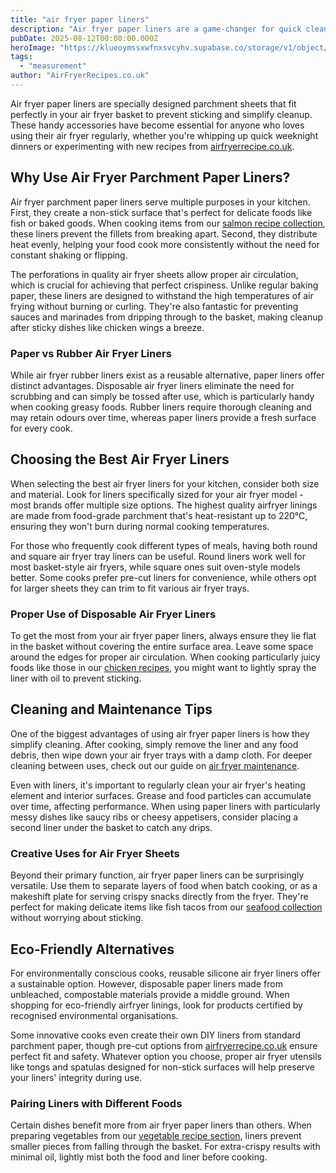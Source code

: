 ```yaml
---
title: "air fryer paper liners"
description: "Air fryer paper liners are a game-changer for quick cleanups and even cooking. These disposable sheets fit snugly in your air fryer basket, preventing food from sticking. Whether you're cooking salmon or veggies, they're a must-have for any air fryer enthusiast."
pubDate: 2025-08-12T00:00:00.000Z
heroImage: "https://klueoymssxwfnxsvcyhv.supabase.co/storage/v1/object/public/md/air-fryer-paper-liners-a2006543.png"
tags:
  - "measurement"
author: "AirFryerRecipes.co.uk"
---
```


<p id="">Air fryer paper liners are specially designed parchment sheets that fit perfectly in your air fryer basket to prevent sticking and simplify cleanup. These handy accessories have become essential for anyone who loves using their air fryer regularly, whether you're whipping up quick weeknight dinners or experimenting with new recipes from <a href="https://www.airfryerrecipe.co.uk/recipes" id="">airfryerrecipe.co.uk</a>.</p><h2 id="">Why Use Air Fryer Parchment Paper Liners?</h2><p id="">Air fryer parchment paper liners serve multiple purposes in your kitchen. First, they create a non-stick surface that's perfect for delicate foods like fish or baked goods. When cooking items from our <a href="https://www.airfryerrecipe.co.uk/recipe-category/salmon" id="">salmon recipe collection</a>, these liners prevent the fillets from breaking apart. Second, they distribute heat evenly, helping your food cook more consistently without the need for constant shaking or flipping.</p><p id="">The perforations in quality air fryer sheets allow proper air circulation, which is crucial for achieving that perfect crispiness. Unlike regular baking paper, these liners are designed to withstand the high temperatures of air frying without burning or curling. They're also fantastic for preventing sauces and marinades from dripping through to the basket, making cleanup after sticky dishes like chicken wings a breeze.</p><h3 id="">Paper vs Rubber Air Fryer Liners</h3><p id="">While air fryer rubber liners exist as a reusable alternative, paper liners offer distinct advantages. Disposable air fryer liners eliminate the need for scrubbing and can simply be tossed after use, which is particularly handy when cooking greasy foods. Rubber liners require thorough cleaning and may retain odours over time, whereas paper liners provide a fresh surface for every cook.</p><h2 id="">Choosing the Best Air Fryer Liners</h2><p id="">When selecting the best air fryer liners for your kitchen, consider both size and material. Look for liners specifically sized for your air fryer model - most brands offer multiple size options. The highest quality airfryer linings are made from food-grade parchment that's heat-resistant up to 220°C, ensuring they won't burn during normal cooking temperatures.</p><p id="">For those who frequently cook different types of meals, having both round and square air fryer tray liners can be useful. Round liners work well for most basket-style air fryers, while square ones suit oven-style models better. Some cooks prefer pre-cut liners for convenience, while others opt for larger sheets they can trim to fit various air fryer trays.</p><h3 id="">Proper Use of Disposable Air Fryer Liners</h3><p id="">To get the most from your air fryer paper liners, always ensure they lie flat in the basket without covering the entire surface area. Leave some space around the edges for proper air circulation. When cooking particularly juicy foods like those in our <a href="https://www.airfryerrecipe.co.uk/recipe-category/chicken" id="">chicken recipes</a>, you might want to lightly spray the liner with oil to prevent sticking.</p><h2 id="">Cleaning and Maintenance Tips</h2><p id="">One of the biggest advantages of using air fryer paper liners is how they simplify cleaning. After cooking, simply remove the liner and any food debris, then wipe down your air fryer trays with a damp cloth. For deeper cleaning between uses, check out our guide on <a href="https://www.airfryerrecipe.co.uk/air-fryer-cleaner" id="">air fryer maintenance</a>.</p><p id="">Even with liners, it's important to regularly clean your air fryer's heating element and interior surfaces. Grease and food particles can accumulate over time, affecting performance. When using paper liners with particularly messy dishes like saucy ribs or cheesy appetisers, consider placing a second liner under the basket to catch any drips.</p><h3 id="">Creative Uses for Air Fryer Sheets</h3><p id="">Beyond their primary function, air fryer paper liners can be surprisingly versatile. Use them to separate layers of food when batch cooking, or as a makeshift plate for serving crispy snacks directly from the fryer. They're perfect for making delicate items like fish tacos from our <a href="https://www.airfryerrecipe.co.uk/recipe-category/shrimp" id="">seafood collection</a> without worrying about sticking.</p><h2 id="">Eco-Friendly Alternatives</h2><p id="">For environmentally conscious cooks, reusable silicone air fryer liners offer a sustainable option. However, disposable paper liners made from unbleached, compostable materials provide a middle ground. When shopping for eco-friendly airfryer linings, look for products certified by recognised environmental organisations.</p><p id="">Some innovative cooks even create their own DIY liners from standard parchment paper, though pre-cut options from <a href="https://www.airfryerrecipe.co.uk" id="">airfryerrecipe.co.uk</a> ensure perfect fit and safety. Whatever option you choose, proper air fryer utensils like tongs and spatulas designed for non-stick surfaces will help preserve your liners' integrity during use.</p><h3 id="">Pairing Liners with Different Foods</h3><p id="">Certain dishes benefit more from air fryer paper liners than others. When preparing vegetables from our <a href="https://www.airfryerrecipe.co.uk/recipe-category/vegetables" id="">vegetable recipe section</a>, liners prevent smaller pieces from falling through the basket. For extra-crispy results with minimal oil, lightly mist both the food and liner before cooking.</p>